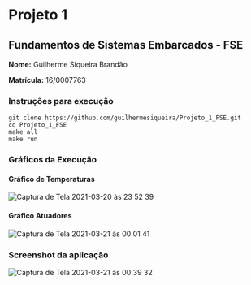 # Projeto 1

## Fundamentos de Sistemas Embarcados - FSE

**Nome:** Guilherme Siqueira Brandão

**Matrícula:** 16/0007763

### Instruções para execução

```shell
git clone https://github.com/guilhermesiqueira/Projeto_1_FSE.git
cd Projeto_1_FSE
make all
make run
```

### Gráficos da Execução
#### Gráfico de Temperaturas
![Captura de Tela 2021-03-20 às 23 52 39](https://user-images.githubusercontent.com/30915713/111892189-f10bfa00-89d7-11eb-944f-9f009dc1babc.png)

#### Gráfico Atuadores
![Captura de Tela 2021-03-21 às 00 01 41](https://user-images.githubusercontent.com/30915713/111892273-a343c180-89d8-11eb-9e95-af5f99a2f20d.png)

### Screenshot da aplicação
![Captura de Tela 2021-03-21 às 00 39 32](https://user-images.githubusercontent.com/30915713/111892876-f4a27f80-89dd-11eb-9839-6dd708b6596c.png)

